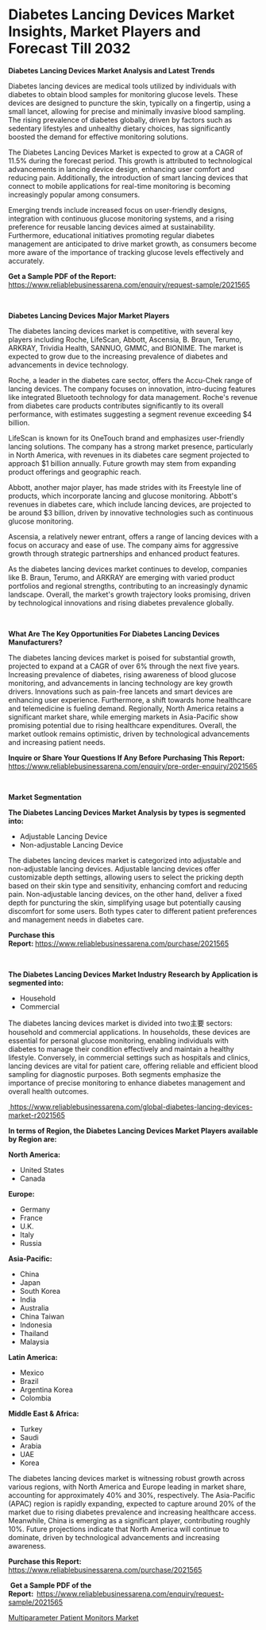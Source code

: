 <p><h1>Diabetes Lancing Devices Market Insights, Market Players and Forecast Till 2032</h1></p><p><strong>Diabetes Lancing Devices Market Analysis and Latest Trends</strong></p>
<p><p>Diabetes lancing devices are medical tools utilized by individuals with diabetes to obtain blood samples for monitoring glucose levels. These devices are designed to puncture the skin, typically on a fingertip, using a small lancet, allowing for precise and minimally invasive blood sampling. The rising prevalence of diabetes globally, driven by factors such as sedentary lifestyles and unhealthy dietary choices, has significantly boosted the demand for effective monitoring solutions.</p><p>The Diabetes Lancing Devices Market is expected to grow at a CAGR of 11.5% during the forecast period. This growth is attributed to technological advancements in lancing device design, enhancing user comfort and reducing pain. Additionally, the introduction of smart lancing devices that connect to mobile applications for real-time monitoring is becoming increasingly popular among consumers. </p><p>Emerging trends include increased focus on user-friendly designs, integration with continuous glucose monitoring systems, and a rising preference for reusable lancing devices aimed at sustainability. Furthermore, educational initiatives promoting regular diabetes management are anticipated to drive market growth, as consumers become more aware of the importance of tracking glucose levels effectively and accurately.</p></p>
<p><strong>Get a Sample PDF of the Report:&nbsp;</strong> <a href="https://www.reliablebusinessarena.com/enquiry/request-sample/2021565?utm_campaign=2146&utm_medium=2&utm_source=Github&utm_content=ia&utm_term=04032025&utm_id=diabetes-lancing-devices">https://www.reliablebusinessarena.com/enquiry/request-sample/2021565</a></p>
<p>&nbsp;</p>
<p><strong>Diabetes Lancing Devices Major Market Players</strong></p>
<p><p>The diabetes lancing devices market is competitive, with several key players including Roche, LifeScan, Abbott, Ascensia, B. Braun, Terumo, ARKRAY, Trividia Health, SANNUO, GMMC, and BIONIME. The market is expected to grow due to the increasing prevalence of diabetes and advancements in device technology.</p><p>Roche, a leader in the diabetes care sector, offers the Accu-Chek range of lancing devices. The company focuses on innovation, intro-ducing features like integrated Bluetooth technology for data management. Roche's revenue from diabetes care products contributes significantly to its overall performance, with estimates suggesting a segment revenue exceeding $4 billion.</p><p>LifeScan is known for its OneTouch brand and emphasizes user-friendly lancing solutions. The company has a strong market presence, particularly in North America, with revenues in its diabetes care segment projected to approach $1 billion annually. Future growth may stem from expanding product offerings and geographic reach.</p><p>Abbott, another major player, has made strides with its Freestyle line of products, which incorporate lancing and glucose monitoring. Abbott's revenues in diabetes care, which include lancing devices, are projected to be around $3 billion, driven by innovative technologies such as continuous glucose monitoring.</p><p>Ascensia, a relatively newer entrant, offers a range of lancing devices with a focus on accuracy and ease of use. The company aims for aggressive growth through strategic partnerships and enhanced product features.</p><p>As the diabetes lancing devices market continues to develop, companies like B. Braun, Terumo, and ARKRAY are emerging with varied product portfolios and regional strengths, contributing to an increasingly dynamic landscape. Overall, the market's growth trajectory looks promising, driven by technological innovations and rising diabetes prevalence globally.</p></p>
<p>&nbsp;</p>
<p><strong>What Are The Key Opportunities For Diabetes Lancing Devices Manufacturers?</strong></p>
<p><p>The diabetes lancing devices market is poised for substantial growth, projected to expand at a CAGR of over 6% through the next five years. Increasing prevalence of diabetes, rising awareness of blood glucose monitoring, and advancements in lancing technology are key growth drivers. Innovations such as pain-free lancets and smart devices are enhancing user experience. Furthermore, a shift towards home healthcare and telemedicine is fueling demand. Regionally, North America retains a significant market share, while emerging markets in Asia-Pacific show promising potential due to rising healthcare expenditures. Overall, the market outlook remains optimistic, driven by technological advancements and increasing patient needs.</p></p>
<p><strong>Inquire or Share Your Questions If Any Before Purchasing This Report:</strong> <a href="https://www.reliablebusinessarena.com/enquiry/pre-order-enquiry/2021565?utm_campaign=2146&utm_medium=2&utm_source=Github&utm_content=ia&utm_term=04032025&utm_id=diabetes-lancing-devices">https://www.reliablebusinessarena.com/enquiry/pre-order-enquiry/2021565</a></p>
<p>&nbsp;</p>
<p><strong>Market Segmentation</strong></p>
<p><strong>The Diabetes Lancing Devices Market Analysis by types is segmented into:</strong></p>
<p><ul><li>Adjustable Lancing Device</li><li>Non-adjustable Lancing Device</li></ul></p>
<p><p>The diabetes lancing devices market is categorized into adjustable and non-adjustable lancing devices. Adjustable lancing devices offer customizable depth settings, allowing users to select the pricking depth based on their skin type and sensitivity, enhancing comfort and reducing pain. Non-adjustable lancing devices, on the other hand, deliver a fixed depth for puncturing the skin, simplifying usage but potentially causing discomfort for some users. Both types cater to different patient preferences and management needs in diabetes care.</p></p>
<p><strong>Purchase this Report:&nbsp;</strong><a href="https://www.reliablebusinessarena.com/purchase/2021565?utm_campaign=2146&utm_medium=2&utm_source=Github&utm_content=ia&utm_term=04032025&utm_id=diabetes-lancing-devices">https://www.reliablebusinessarena.com/purchase/2021565</a></p>
<p>&nbsp;</p>
<p><strong>The Diabetes Lancing Devices Market Industry Research by Application is segmented into:</strong></p>
<p><ul><li>Household</li><li>Commercial</li></ul></p>
<p><p>The diabetes lancing devices market is divided into two主要 sectors: household and commercial applications. In households, these devices are essential for personal glucose monitoring, enabling individuals with diabetes to manage their condition effectively and maintain a healthy lifestyle. Conversely, in commercial settings such as hospitals and clinics, lancing devices are vital for patient care, offering reliable and efficient blood sampling for diagnostic purposes. Both segments emphasize the importance of precise monitoring to enhance diabetes management and overall health outcomes.</p></p>
<p><a href="https://www.reliablebusinessarena.com/global-diabetes-lancing-devices-market-r2021565?utm_campaign=2146&utm_medium=2&utm_source=Github&utm_content=ia&utm_term=04032025&utm_id=diabetes-lancing-devices">&nbsp;https://www.reliablebusinessarena.com/global-diabetes-lancing-devices-market-r2021565</a></p>
<p><strong>In terms of Region, the Diabetes Lancing Devices Market Players available by Region are:</strong></p>
<p>
    <p> <strong> North America: </strong>
        <ul>
            <li>United States</li>
            <li>Canada</li>
        </ul>
        </p> 
    <p> <strong> Europe: </strong>
        <ul>
            <li>Germany</li>
            <li>France</li>
            <li>U.K.</li>
            <li>Italy</li>
            <li>Russia</li>
        </ul>
        </p> 
    <p> <strong> Asia-Pacific: </strong>
        <ul>
            <li>China</li>
            <li>Japan</li>
            <li>South Korea</li>
            <li>India</li>
            <li>Australia</li>
            <li>China Taiwan</li>
            <li>Indonesia</li>
            <li>Thailand</li>
            <li>Malaysia</li>
        </ul>
        </p> 
    <p> <strong> Latin America: </strong>
        <ul>
            <li>Mexico</li>
            <li>Brazil</li>
            <li>Argentina Korea</li>
            <li>Colombia</li>
        </ul>
        </p> 
    <p> <strong> Middle East & Africa: </strong>
        <ul>
            <li>Turkey</li>
            <li>Saudi</li>
            <li>Arabia</li>
            <li>UAE</li>
            <li>Korea</li>
        </ul>
    </p>
    </p>
<p><p>The diabetes lancing devices market is witnessing robust growth across various regions, with North America and Europe leading in market share, accounting for approximately 40% and 30%, respectively. The Asia-Pacific (APAC) region is rapidly expanding, expected to capture around 20% of the market due to rising diabetes prevalence and increasing healthcare access. Meanwhile, China is emerging as a significant player, contributing roughly 10%. Future projections indicate that North America will continue to dominate, driven by technological advancements and increasing awareness.</p></p>
<p><strong>Purchase this Report: </strong><a href="https://www.reliablebusinessarena.com/purchase/2021565?utm_campaign=2146&utm_medium=2&utm_source=Github&utm_content=ia&utm_term=04032025&utm_id=diabetes-lancing-devices">https://www.reliablebusinessarena.com/purchase/2021565</a></p>
<p>&nbsp;<strong>Get a Sample PDF of the Report:&nbsp;&nbsp;</strong><a href="https://www.reliablebusinessarena.com/enquiry/request-sample/2021565?utm_campaign=2146&utm_medium=2&utm_source=Github&utm_content=ia&utm_term=04032025&utm_id=diabetes-lancing-devices">https://www.reliablebusinessarena.com/enquiry/request-sample/2021565</a></p>
<p><strong></strong></p>
<p><p><a href="https://github.com/wileonie19657/Market-Research-Report-List-1/blob/main/multiparameter-patient-monitors-market.md?utm_campaign=2146&utm_medium=2&utm_source=Github&utm_content=ia&utm_term=04032025&utm_id=diabetes-lancing-devices">Multiparameter Patient Monitors Market</a></p></p>